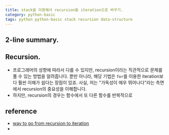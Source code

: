 ```yaml
---
title: stack을 이용해서 recursion을 iteration으로 바꾸기.
category: python-basic
tags: python python-basic stack recursion data-structure
---
```


## 2-line summary.

## Recursion. 

- 프로그래머의 성향에 따라서 다를 수 있지만, recursion이라는 직관적으로 문제를 풀 수 있는 방법을 알려줍니다. 뿐만 아니라, 해당 기법은 `for`를 이용한 iteration보다 훨씬 이해가 쉽다는 장점이 있죠. 사실, 저는 "가독성이 매우 뛰어나다"라는 측면에서 recursion의 중요성을 이해합니다. 
- 하지만, recursion의 경우는 함수에서 또 다른 함수를 반복적으로 


## reference

- [way to go from recursion to iteration](https://stackoverflow.com/questions/159590/way-to-go-from-recursion-to-iteration)
- [](http://blog.moertel.com/posts/2013-05-11-recursive-to-iterative.html)